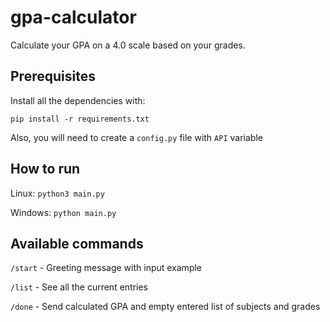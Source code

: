 # gpa-calculator
Calculate your GPA on a 4.0 scale based on your grades.

## Prerequisites
Install all the dependencies with:

`pip install -r requirements.txt`

Also, you will need to create a `config.py` file with `API` variable

## How to run
Linux: `python3 main.py`

Windows: `python main.py`

## Available commands
`/start` - Greeting message with input example

`/list` - See all the current entries

`/done` - Send calculated GPA and empty entered list of subjects and grades
